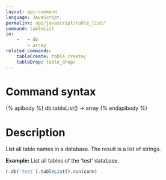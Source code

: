 ```yaml
---
layout: api-command
language: JavaScript
permalink: api/javascript/table_list/
command: tableList
io:
    -   - db
        - array
related_commands:
    tableCreate: table_create/
    tableDrop: table_drop/
---
```


# Command syntax #

{% apibody %}
db.tableList() &rarr; array
{% endapibody %}

# Description #

List all table names in a database. The result is a list of strings.

__Example:__ List all tables of the 'test' database.

```js
r.db('test').tableList().run(conn)
```


